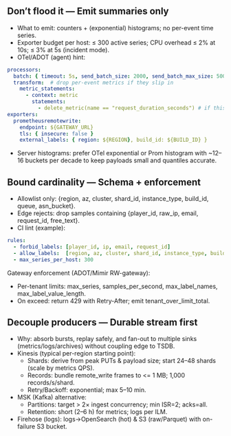 ## Don’t flood it — Emit summaries only
-  What to emit: counters + (exponential) histograms; no per-event time series.
-  Exporter budget per host: ≤ 300 active series; CPU overhead ≤ 2% at 10s; ≤ 3% at 5s (incident mode).
-  OTel/ADOT (agent) hint:
```yaml
processors:
  batch: { timeout: 5s, send_batch_size: 2000, send_batch_max_size: 5000 }
  transform:  # drop per-event metrics if they slip in
    metric_statements:
      - context: metric
        statements:
          - delete_metric(name == "request_duration_seconds") # if this is a summary
exporters:
  prometheusremotewrite:
    endpoint: ${GATEWAY_URL}
    tls: { insecure: false }
    external_labels: { region: ${REGION}, build_id: ${BUILD_ID} }
```
- Server histograms: prefer OTel exponential or Prom histogram with ~12–16 buckets per decade to keep payloads small and quantiles accurate.

##  Bound cardinality — Schema + enforcement
-  Allowlist only: {region, az, cluster, shard_id, instance_type, build_id, queue, asn_bucket}.
-  Edge rejects: drop samples containing {player_id, raw_ip, email, request_id, free_text}.
-  CI lint (example):
```yaml
rules:
  - forbid_labels: [player_id, ip, email, request_id]
  - allow_labels:  [region, az, cluster, shard_id, instance_type, build_id, queue, asn_bucket]
  - max_series_per_host: 300
```
Gateway enforcement (ADOT/Mimir RW-gateway):
-  Per-tenant limits: max_series, samples_per_second, max_label_names, max_label_value_length.
-  On exceed: return 429 with Retry-After; emit tenant_over_limit_total.

## Decouple producers — Durable stream first
- Why: absorb bursts, replay safely, and fan-out to multiple sinks (metrics/logs/archives) without coupling edge to TSDB.
- Kinesis (typical per-region starting point):
  -  Shards: derive from peak PUTs & payload size; start 24–48 shards (scale by metrics QPS).
  -  Records: bundle remote_write frames to <= 1 MB; 1,000 records/s/shard.
  -  Retry/Backoff: exponential; max 5–10 min.
- MSK (Kafka) alternative:
  - Partitions: target > 2× ingest concurrency; min ISR=2; acks=all.
  - Retention: short (2–6 h) for metrics; logs per ILM.
- Firehose (logs): logs→OpenSearch (hot) & S3 (raw/Parquet) with on-failure S3 bucket.

